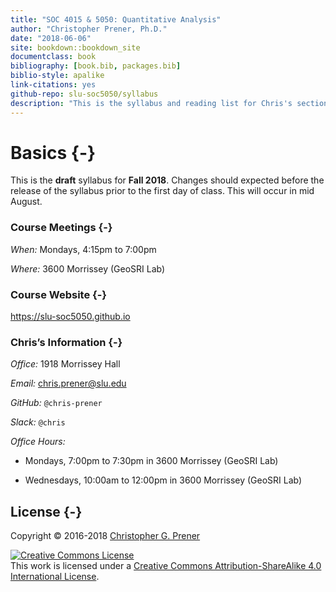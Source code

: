 ```yaml
---
title: "SOC 4015 & 5050: Quantitative Analysis"
author: "Christopher Prener, Ph.D."
date: "2018-06-06"
site: bookdown::bookdown_site
documentclass: book
bibliography: [book.bib, packages.bib]
biblio-style: apalike
link-citations: yes
github-repo: slu-soc5050/syllabus
description: "This is the syllabus and reading list for Chris's sections of SOC 4015 and 5050."
---
```


# Basics {-}

<div class="rmdwarning">
<p>This is the <strong>draft</strong> syllabus for <strong>Fall 2018</strong>. Changes should expected before the release of the syllabus prior to the first day of class. This will occur in mid August.</p>
</div>

### Course Meetings {-}

*When:* Mondays, 4:15pm to 7:00pm

*Where:* 3600 Morrissey (GeoSRI Lab)

### Course Website {-}

<https://slu-soc5050.github.io>

### Chris’s Information {-}

*Office:* 1918 Morrissey Hall

*Email:* <chris.prener@slu.edu>

*GitHub:* `@chris-prener`

*Slack:* `@chris`

*Office Hours:*

-   Mondays, 7:00pm to 7:30pm in 3600 Morrissey (GeoSRI Lab)

-   Wednesdays, 10:00am to 12:00pm in 3600 Morrissey (GeoSRI Lab)


## License {-}
Copyright © 2016-2018 [Christopher G. Prener](https://chris-prener.github.io)

<a rel="license" href="http://creativecommons.org/licenses/by-sa/4.0/"><img alt="Creative Commons License" style="border-width:0" src="https://i.creativecommons.org/l/by-sa/4.0/88x31.png" /></a><br />This work is licensed under a <a rel="license" href="http://creativecommons.org/licenses/by-sa/4.0/">Creative Commons Attribution-ShareAlike 4.0 International License</a>.


